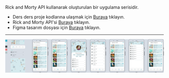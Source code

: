 Rick and Morty API kullanarak oluşturulan bir uygulama serisidir.

- Ders ders proje kodlarına ulaşmak için [Buraya](https://github.com/ruwiss/flutter_rickandmorty/branches) tıklayın.
- Rick and Morty API'si [Buraya](https://rickandmortyapi.com/) tıklayın.
- Figma tasarım dosyası için [Buraya](./proje%20dosyaları/Rick%20And%20Morty.fig) tıklayın.
___
![Figma Tasarımı](./proje%20dosyaları/Rick%20And%20Morty.png)
